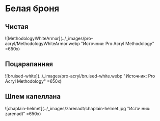 # Белая броня

## Чистая

![MethodologyWhiteArmor](../_images/pro-acryl/MethodologyWhiteArmor.webp "Источник: Pro Acryl Methodology" =650x)

## Поцарапанная

![bruised-white](../_images/pro-acryl/bruised-white.webp "Источник: Pro Acryl Methodology" =650x)

## Шлем капеллана 

![chaplain-helmet](../_images/zarenadt/chaplain-helmet.jpg "Источник: zarenadt" =650x)
